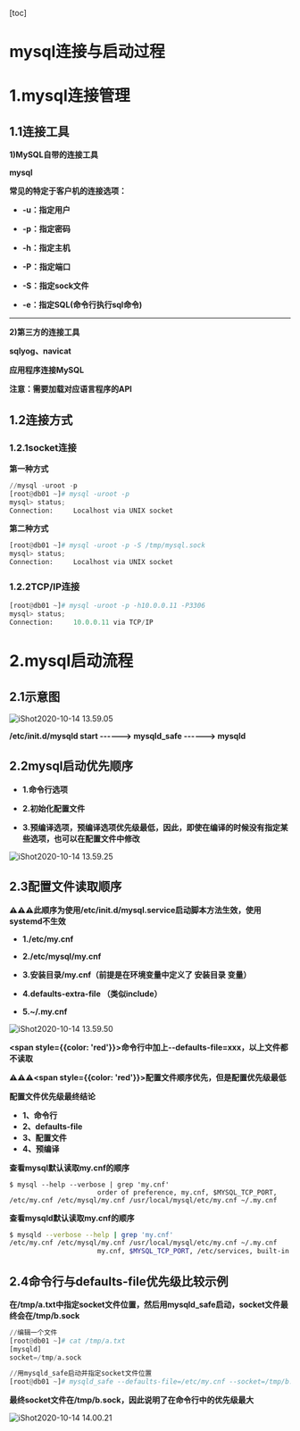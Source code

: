 [toc]



# mysql连接与启动过程

# 1.mysql连接管理

## 1.1连接工具

**1)MySQL自带的连接工具**

**mysql**

**常见的特定于客户机的连接选项：**

- **-u：指定用户**

- **-p：指定密码**

- **-h：指定主机**

- **-P：指定端口**

- **-S：指定sock文件**

- **-e：指定SQL(命令行执行sql命令)**

---

**2)第三方的连接工具**

**sqlyog、navicat**

**应用程序连接MySQL**

**注意：需要加载对应语言程序的API**



## 1.2连接方式

### 1.2.1socket连接

**第一种方式**

```python
//mysql -uroot -p
[root@db01 ~]# mysql -uroot -p
mysql> status;
Connection:		Localhost via UNIX socket
```



**第二种方式**

```python
[root@db01 ~]# mysql -uroot -p -S /tmp/mysql.sock
mysql> status;
Connection:		Localhost via UNIX socket
```



### 1.2.2TCP/IP连接

```python
[root@db01 ~]# mysql -uroot -p -h10.0.0.11 -P3306
mysql> status;
Connection:		10.0.0.11 via TCP/IP
```

# 2.mysql启动流程

## 2.1示意图

![iShot2020-10-14 13.59.05](https://gitea.pptfz.cn/pptfz/picgo-images/raw/branch/master/img/iShot2020-10-14%2013.59.05.png)

**/etc/init.d/mysqld start ------> mysqld_safe ------> mysqld**

## 2.2mysql启动优先顺序

- **1.命令行选项**

- **2.初始化配置文件**

- **3.预编译选项，预编译选项优先级最低，因此，即使在编译的时候没有指定某些选项，也可以在配置文件中修改**

![iShot2020-10-14 13.59.25](https://gitea.pptfz.cn/pptfz/picgo-images/raw/branch/master/img/iShot2020-10-14%2013.59.25.png)

## 2.3配置文件读取顺序

**⚠️⚠️⚠️此顺序为使用/etc/init.d/mysql.service启动脚本方法生效，使用systemd不生效**

- **1./etc/my.cnf**

- **2./etc/mysql/my.cnf**

- **3.安装目录/my.cnf（前提是在环境变量中定义了 安装目录 变量）**

- **4.defaults-extra-file （类似include）**

- **5.~/.my.cnf**

![iShot2020-10-14 13.59.50](https://gitea.pptfz.cn/pptfz/picgo-images/raw/branch/master/img/iShot2020-10-14%2013.59.50.png)

**<span style={{color: 'red'}}>命令行中加上--defaults-file=xxx，以上文件都不读取</span>**

**⚠️⚠️⚠️<span style={{color: 'red'}}>配置文件顺序优先，但是配置优先级最低</span>**



**配置文件优先级最终结论**

- **1、命令行**
- **2、defaults-file**
- **3、配置文件**
- **4、预编译**



**查看mysql默认读取my.cnf的顺序**

```shell
$ mysql --help --verbose | grep 'my.cnf'
                      order of preference, my.cnf, $MYSQL_TCP_PORT,
/etc/my.cnf /etc/mysql/my.cnf /usr/local/mysql/etc/my.cnf ~/.my.cnf 
```



**查看mysqld默认读取my.cnf的顺序**

```sh
$ mysqld --verbose --help | grep 'my.cnf'
/etc/my.cnf /etc/mysql/my.cnf /usr/local/mysql/etc/my.cnf ~/.my.cnf 
                      my.cnf, $MYSQL_TCP_PORT, /etc/services, built-in default
```





## 2.4命令行与defaults-file优先级比较示例

**在/tmp/a.txt中指定socket文件位置，然后用mysqld_safe启动，socket文件最终会在/tmp/b.sock**

```python
//编辑一个文件
[root@db01 ~]# cat /tmp/a.txt 
[mysqld]
socket=/tmp/a.sock

//用mysqld_safe启动并指定socket文件位置
[root@db01 ~]# mysqld_safe --defaults-file=/etc/my.cnf --socket=/tmp/b.sock
```

**最终socket文件在/tmp/b.sock，因此说明了在命令行中的优先级最大**

![iShot2020-10-14 14.00.21](https://gitea.pptfz.cn/pptfz/picgo-images/raw/branch/master/img/iShot2020-10-14%2014.00.21.png)

